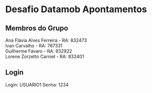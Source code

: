 # Desafio Datamob Apontamentos

## Membros do Grupo
Ana Flávia Alves Ferreira - RA: 832473 \
Ivan Carvalho - RA: 767331 \
Guilherme Fávaro - RA: 832922 \
Lorene Zorzetto Carniel - RA: 832401

## Login
Login: USUARIO1
Senha: 1234
